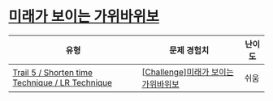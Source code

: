 # [미래가 보이는 가위바위보](https://www.codetree.ai/trails/complete/curated-cards/challenge-rock-paper-scissors-to-see-the-future)

|유형|문제 경험치|난이도|
|---|---|---|
|[Trail 5 / Shorten time Technique / LR Technique](https://www.codetree.ai/trail-info/intermediate-mid/)|[[Challenge]미래가 보이는 가위바위보](https://www.codetree.ai/trails/complete/curated-cards/challenge-rock-paper-scissors-to-see-the-future/)|쉬움|

